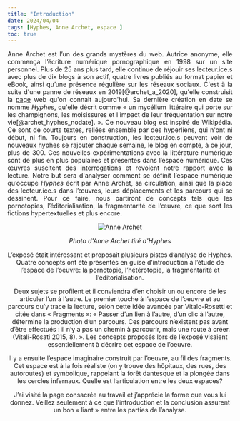 ```yaml
---
title: "Introduction"
date: 2024/04/04
tags: [Hyphes, Anne Archet, espace ]
toc: true
---
```

<DIV STYLE="text-align:justify">

<!-- insérer le lien vers la visualisation de l'article / insérer aussi les liens des autres pages dans l'introduction comme ça on a une lecture par hyperliens de l'analyse / ne pas oublier de faire une relecture par word et par moi avant de publier -->

Anne Archet est l’un des grands mystères du web. Autrice anonyme, elle commença l’écriture numérique pornographique en 1998 sur un site personnel. Plus de 25 ans plus tard, elle continue de réjouir ses lecteur.ice.s avec plus de dix blogs à son actif, quatre livres publiés au format papier et eBook, ainsi qu’une présence régulière sur les réseaux sociaux. C'est à la suite d'une panne de réseaux en 2019[@archet_a_2020], qu'elle construisit la [page](https://archet.net/) web qu'on connait aujourd'hui. Sa dernière création en date se nomme *Hyphes*, qu'elle décrit comme « un mycélium littéraire qui porte sur les champignons, les moisissures et l'impact de leur fréquentation sur notre vie[@archet_hyphes_nodate]. ». Ce nouveau blog est inspiré de Wikipédia. Ce sont de courts textes, reliées ensemble par des hyperliens, qui n'ont ni début, ni fin. Toujours en construction, les lecteur.ice.s peuvent voir de nouveaux hyphes se rajouter chaque semaine, le blog en compte, à ce jour, plus de 300. Ces nouvelles expérimentations avec la littérature numérique sont de plus en plus populaires et présentes dans l’espace numérique. Ces œuvres suscitent des interrogations et revoient notre rapport avec la lecture. Notre but sera d'analyser comment se définit l’espace numérique qu’occupe *Hyphes* écrit par Anne Archet, sa circulation, ainsi que la place des lecteur.ice.s dans l’œuvres, leurs déplacements et les parcours qui se dessinent. Pour ce faire, nous partiront de concepts tels que les pornotopies, l’éditorialisation, la fragmentarité de l’œuvre, ce que sont les fictions hypertextuelles et plus encore. 

<DIV STYLE="text-align:center">

![Anne Archet](https://hyphes.net/images/thumb/a/a8/Anne_Archet.jpg/300px-Anne_Archet.jpg)

*Photo d'Anne Archet tiré d'Hyphes*



L’exposé était intéressant et proposait plusieurs pistes d’analyse de Hyphes. Quatre concepts ont été présentés en guise d’introduction à l’étude de l’espace de l’oeuvre: la pornotopie, l’hétérotopie, la fragmentarité et l’éditorialisation. 

Deux sujets se profilent et il conviendra d’en choisir un ou encore de les articuler l’un à l’autre. Le premier touche à l’espace de l’oeuvre et au parcours qu’y trace la lecture, selon cette idée avancée par Vitalo-Rosetti et citée dans « Fragments »: « Passer d’un lien à l’autre, d’un clic à l’autre, détermine la production d’un parcours. Ces parcours n’existent pas avant d’être effectués : il n’y a pas un chemin à parcourir, mais une route à créer.(Vitali-Rosati 2015, 8). ». Les concepts proposés lors de l’exposé visaient essentiellement à décrire cet espace de l’oeuvre. 

Il y a ensuite l’espace imaginaire construit par l’oeuvre, au fil des fragments. Cet espace est à la fois réaliste (on y trouve des hôpitaux, des rues, des autoroutes) et symbolique, rappelant la forêt dantesque et la plongée dans les cercles infernaux. Quelle est l’articulation entre les deux espaces?

J’ai visité la page consacrée au travail et j’apprécie la forme que vous lui donnez. Veillez seulement à ce que l’introduction et la conclusion assurent un bon « liant » entre les parties de l’analyse.